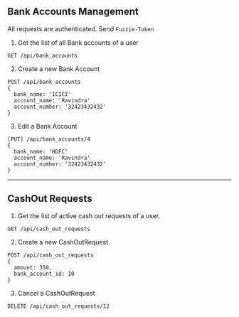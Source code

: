 Bank Accounts Management
------------------------

All requests are authenticated. Send `Fuzzie-Token`

1. Get the list of all Bank accounts of a user

```
GET /api/bank_accounts
```

2. Create a new Bank Account

```
POST /api/bank_accounts
{
  bank_name: 'ICICI'
  account_name: 'Ravindra'
  account_number: '32423432432'
}
```

3. Edit a Bank Account

```
[PUT] /api/bank_accounts/4
{
  bank_name: 'HDFC'
  account_name: 'Ravindra'
  account_number: '32423432432'
}

```

_________________________________________________________________________________

CashOut Requests
----------------

1. Get the list of active cash out requests of a user.

```
GET /api/cash_out_requests
```

2. Create a new CashOutRequest
```
POST /api/cash_out_requests
{
  amount: 350,
  bank_account_id: 10
}
```

3. Cancel a CashOutRequest
```
DELETE /api/cash_out_requests/12
```

